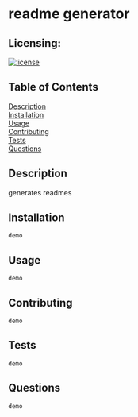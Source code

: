 # readme generator
## Licensing: 
[![license](https://img.shields.io/badge/license-MIT-orange)](https://shields.io)

## Table of Contents 
[Description](#description)  
[Installation](#installation)  
[Usage](#usage)  
[Contributing](#contributing)  
[Tests](#tests)  
[Questions](#questions)  

## Description   
  generates readmes  

## Installation
    demo

## Usage
    demo

## Contributing
    demo

## Tests
    demo

## Questions
    demo